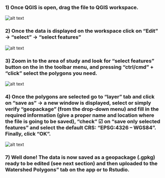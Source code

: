 ### 1)	Once QGIS is open, drag the file to QGIS workspace. 
![alt text](https://github.com/pgonzaleze/Working-with-a-geopackage-.gpkg-in-QGIS/blob/main/GPKG/figure_1.jpg)
<br>
### 2)	Once the data is displayed on the workspace click on “Edit” &rarr; “select” &rarr; “select features”
![alt text](https://github.com/pgonzaleze/Working-with-a-geopackage-.gpkg-in-QGIS/blob/main/GPKG/figure_2.jpg)
<br>
### 3)	Zoom in to the area of study and look for “select features” button on the in the toolbar menu, and pressing “ctrl/cmd” + “click” select the polygons you need.
![alt text](https://github.com/pgonzaleze/Working-with-a-geopackage-.gpkg-in-QGIS/blob/main/GPKG/figure_3.jpg)
<br>
### 4)	Once the polygons are selected go to “layer” tab and click on “save as” &rarr; a new window is displayed, select or simply verify “geopackage” (from the drop-down menu) and fill in the required information (give a proper name and location where the file is going to be saved), “check” &#x2611; on “save only selected features” and select the default CRS: “EPSG:4326 – WGS84”. Finally, click “OK”. 
![alt text](https://github.com/pgonzaleze/Working-with-a-geopackage-.gpkg-in-QGIS/blob/main/GPKG/figure_4.jpg)
<br>
### 7)	Well done! The data is now saved as a geopackage (.gpkg) ready to be edited (see next section) and then uploaded to the Watershed Polygons” tab on the app or to Rstudio.
